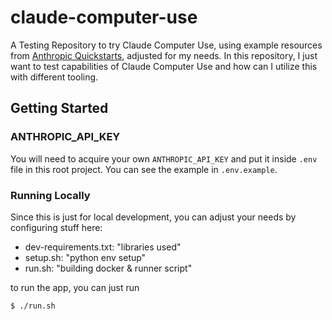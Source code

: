 # claude-computer-use

A Testing Repository to try Claude Computer Use, using example resources from [Anthropic Quickstarts](https://github.com/anthropics/anthropic-quickstarts), adjusted for my needs. In this repository, I just want to test capabilities of Claude Computer Use and how can I utilize this with different tooling.

## Getting Started

### ANTHROPIC_API_KEY

You will need to acquire your own `ANTHROPIC_API_KEY` and put it inside `.env` file in this root project. You can see the example in `.env.example`.

### Running Locally

Since this is just for local development, you can adjust your needs by configuring stuff here:

- dev-requirements.txt: "libraries used"
- setup.sh: "python env setup"
- run.sh: "building docker & runner script"

to run the app, you can just run

```bash
$ ./run.sh
```
